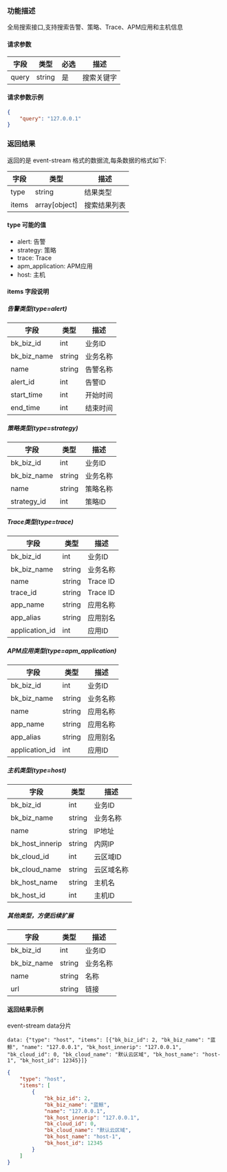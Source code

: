 ### 功能描述

全局搜索接口,支持搜索告警、策略、Trace、APM应用和主机信息

#### 请求参数

| 字段  | 类型   | 必选 | 描述       |
|-------|--------|------|------------|
| query | string | 是   | 搜索关键字 |

#### 请求参数示例

```json
{
    "query": "127.0.0.1"
}
```

### 返回结果

返回的是 event-stream 格式的数据流,每条数据的格式如下:

| 字段 | 类型   | 描述     |
|------|--------|----------|
| type | string | 结果类型 |
| items | array[object]  | 搜索结果列表 |

#### type 可能的值

- alert: 告警
- strategy: 策略
- trace: Trace
- apm_application: APM应用
- host: 主机

#### items 字段说明

##### 告警类型(type=alert)

| 字段 | 类型 | 描述 |
|------|------|------|
| bk_biz_id | int | 业务ID |
| bk_biz_name | string | 业务名称 |
| name | string | 告警名称 |
| alert_id | int | 告警ID |
| start_time | int | 开始时间 |
| end_time | int | 结束时间 |

##### 策略类型(type=strategy)

| 字段 | 类型 | 描述 |
|------|------|------|
| bk_biz_id | int | 业务ID |
| bk_biz_name | string | 业务名称 |
| name | string | 策略名称 |
| strategy_id | int | 策略ID |

##### Trace类型(type=trace)

| 字段 | 类型 | 描述 |
|------|------|------|
| bk_biz_id | int | 业务ID |
| bk_biz_name | string | 业务名称 |
| name | string | Trace ID |
| trace_id | string | Trace ID |
| app_name | string | 应用名称 |
| app_alias | string | 应用别名 |
| application_id | int | 应用ID |

##### APM应用类型(type=apm_application)

| 字段 | 类型 | 描述 |
|------|------|------|
| bk_biz_id | int | 业务ID |
| bk_biz_name | string | 业务名称 |
| name | string | 应用名称 |
| app_name | string | 应用名称 |
| app_alias | string | 应用别名 |
| application_id | int | 应用ID |

##### 主机类型(type=host)

| 字段 | 类型 | 描述 |
|------|------|------|
| bk_biz_id | int | 业务ID |
| bk_biz_name | string | 业务名称 |
| name | string | IP地址 |
| bk_host_innerip | string | 内网IP |
| bk_cloud_id | int | 云区域ID |
| bk_cloud_name | string | 云区域名称 |
| bk_host_name | string | 主机名 |
| bk_host_id | int | 主机ID |

##### 其他类型，方便后续扩展
| 字段 | 类型 | 描述 |
|------|------|------|
| bk_biz_id | int | 业务ID |
| bk_biz_name | string | 业务名称 |
| name | string | 名称 |
| url | string | 链接 |

#### 返回结果示例

event-stream data分片

```
data: {"type": "host", "items": [{"bk_biz_id": 2, "bk_biz_name": "蓝鲸", "name": "127.0.0.1", "bk_host_innerip": "127.0.0.1", "bk_cloud_id": 0, "bk_cloud_name": "默认云区域", "bk_host_name": "host-1", "bk_host_id": 12345}]}
```

```json
{
    "type": "host",
    "items": [
        {
            "bk_biz_id": 2,
            "bk_biz_name": "蓝鲸",
            "name": "127.0.0.1",
            "bk_host_innerip": "127.0.0.1",
            "bk_cloud_id": 0,
            "bk_cloud_name": "默认云区域",
            "bk_host_name": "host-1",
            "bk_host_id": 12345
        }
    ]
}
``` 